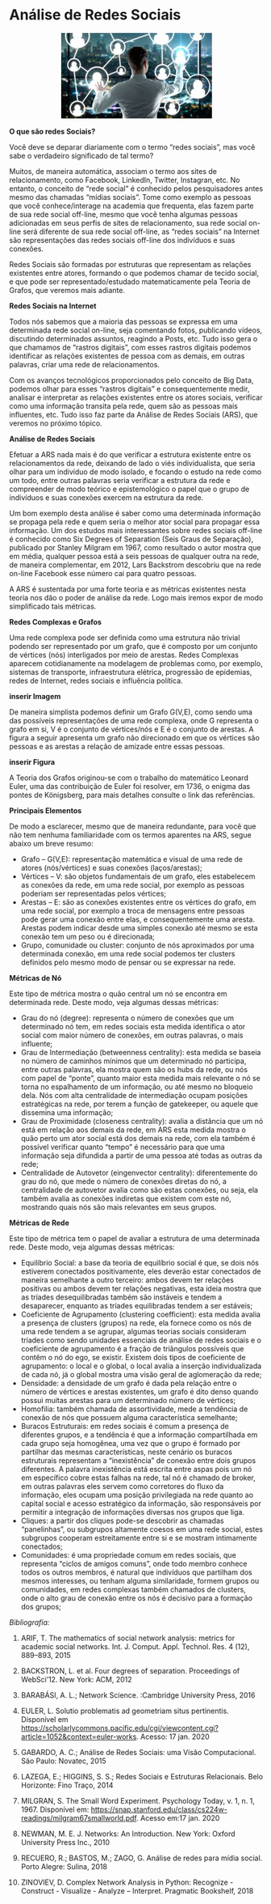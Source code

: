 # Análise de Redes Sociais

<p align="center">
  <img src="images/conection.jpeg" >
</p>

**O que são redes Sociais?**

Você deve se deparar diariamente com o termo “redes sociais”, mas você sabe o verdadeiro significado de tal termo?

Muitos, de maneira automática, associam o termo aos sites de relacionamento, como Facebook, LinkedIn, Twitter, Instagran, etc. No entanto, o conceito de “rede social” é conhecido pelos pesquisadores antes mesmo das chamadas “mídias sociais”. Tome como exemplo as pessoas que você conhece/interage na academia que frequenta, elas fazem parte de sua rede social off-line, mesmo que você tenha algumas pessoas adicionadas em seus perfis de sites de relacionamento, sua rede social on-line será diferente de sua rede social off-line, as “redes sociais” na Internet são representações das redes sociais off-line dos indivíduos e suas conexões.

Redes Sociais são formadas por estruturas que representam as relações existentes entre atores, formando o que podemos chamar de tecido social, e que pode ser representado/estudado matematicamente pela Teoria de Grafos, que veremos mais adiante.

**Redes Sociais na Internet**

Todos nós sabemos que a maioria das pessoas se expressa em uma determinada rede social on-line, seja comentando fotos, publicando vídeos, discutindo determinados assuntos, reagindo a Posts, etc. Tudo isso gera o que chamamos de “rastros digitais”, com esses rastros digitais podemos identificar as relações existentes de pessoa com as demais, em outras palavras, criar uma rede de relacionamentos.

Com os avanços tecnológicos proporcionados pelo conceito de Big Data, podemos olhar para esses “rastros digitais” e consequentemente medir, analisar e interpretar as relações existentes entre os atores sociais, verificar como uma informação transita pela rede, quem são as pessoas mais influentes, etc. Tudo isso faz parte da Análise de Redes Sociais (ARS), que veremos no próximo tópico.

**Análise de Redes Sociais**

Efetuar a ARS nada mais é do que verificar a estrutura existente entre os relacionamentos da rede, deixando de lado o viés individualista, que seria olhar para um indivíduo de modo isolado, e focando o estudo na rede como um todo, entre outras palavras seria verificar a estrutura da rede e compreender de modo teórico e epistemológico o papel que o grupo de indivíduos e suas conexões exercem na estrutura da rede.

Um bom exemplo desta análise é saber como uma determinada informação se propaga pela rede e quem seria o melhor ator social para propagar essa informação. Um dos estudos mais interessantes sobre redes sociais off-line é conhecido como Six Degrees of Separation (Seis Graus de Separação), publicado por Stanley Milgram em 1967, como resultado o autor mostra que em média, qualquer pessoa está a seis pessoas de qualquer outra na rede, de maneira complementar, em 2012, Lars Backstrom descobriu que na rede on-line Facebook esse número cai para quatro pessoas.

A ARS é sustentada por uma forte teoria e as métricas existentes nesta teoria nos dão o poder de análise da rede. Logo mais iremos expor de modo simplificado tais métricas.

**Redes Complexas e Grafos**

Uma rede complexa pode ser definida como uma estrutura não trivial podendo ser representado por um grafo, que é composto por um conjunto de vértices (nós) interligados por meio de arestas. Redes Complexas aparecem cotidianamente na modelagem de problemas como, por exemplo, sistemas de transporte, infraestrutura elétrica, progressão de epidemias, redes de Internet, redes sociais e influência política.

**inserir Imagem**

De maneira simplista podemos definir um Grafo G(V,E), como sendo uma das possíveis representações de uma rede complexa, onde G representa o grafo em si, V é o conjunto de vértices/nós e E é o conjunto de arestas. A figura a seguir apresenta um grafo não direcionado em que os vértices são pessoas e as arestas a relação de amizade entre essas pessoas.

**inserir Figura**

A Teoria dos Grafos originou-se com o trabalho do matemático Leonard Euler, uma das contribuição de Euler foi resolver, em 1736, o enigma das pontes de Königsberg, para mais detalhes consulte o link das referências.

**Principais Elementos**

De modo a esclarecer, mesmo que de maneira redundante, para você que não tem nenhuma familiaridade com os termos aparentes na ARS, segue abaixo um breve resumo:

* Grafo – G(V,E): representação matemática e visual de uma rede de atores (nós/vértices) e suas conexões (laços/arestas);
* Vértices – V: são objetos fundamentais de um grafo, eles estabelecem as conexões da rede, em uma rede social, por exemplo as pessoas poderiam ser representadas pelos vértices;
* Arestas – E: são as conexões existentes entre os vértices do grafo, em uma rede social, por exemplo a troca de mensagens entre pessoas pode gerar uma conexão entre elas, e consequentemente uma aresta. Arestas podem indicar desde uma simples conexão até mesmo se esta conexão tem um peso ou é direcionada;
* Grupo, comunidade ou cluster: conjunto de nós aproximados por uma determinada conexão, em uma rede social podemos ter clusters definidos pelo mesmo modo de pensar ou se expressar na rede.

**Métricas de Nó**

Este tipo de métrica mostra o quão central um nó se encontra em determinada rede. Deste modo, veja algumas dessas métricas:

* Grau do nó (degree): representa o número de conexões que um determinado nó tem, em redes sociais esta medida identifica o ator social com maior número de conexões, em outras palavras, o mais influente;
* Grau de Intermediação (betweenness centrality): esta medida se baseia no número de caminhos mínimos que um determinado nó participa, entre outras palavras, ela mostra quem são os hubs da rede, ou nós com papel de “ponte”, quanto maior esta medida mais relevante o nó se torna no espalhamento de um informação, ou até mesmo no bloqueio dela. Nós com alta centralidade de intermediação ocupam posições estratégicas na rede, por terem a função de gatekeeper, ou aquele que dissemina uma informação;
* Grau de Proximidade (closeness centrality): avalia a distância que um nó está em relação aos demais da rede, em ARS esta medida mostra o quão perto um ator social está dos demais na rede, com ela também é possível verificar quanto “tempo” é necessário para que uma informação seja difundida a partir de uma pessoa até todas as outras da rede;
* Centralidade de Autovetor (eingenvector centrality): diferentemente do grau do nó, que mede o número de conexões diretas do nó, a centralidade de autovetor avalia como são estas conexões, ou seja, ela também avalia as conexões indiretas que existem com este nó, mostrando quais nós são mais relevantes em seus grupos. 

**Métricas de Rede**

Este tipo de métrica tem o papel de avaliar a estrutura de uma determinada rede. Deste modo, veja algumas dessas métricas:

* Equilíbrio Social: a base da teoria  de equilíbrio social é que, se dois nós estiverem conectados positivamente, eles deverão estar conectados de maneira semelhante a outro terceiro: ambos devem ter relações positivas ou ambos devem ter relações negativas, esta ideia mostra que as tríades desequilibradas também são instáveis e tendem a desaparecer, enquanto as tríades equilibradas tendem a ser estáveis;
* Coeficiente de Agrupamento (clustering coefficient): esta medida avalia a presença de clusters (grupos) na rede, ela fornece como os nós de uma rede tendem a se agrupar, algumas teorias sociais consideram tríades como sendo unidades essenciais de análise de redes sociais e o coeficiente de agrupamento é a fração de triângulos possíveis que contêm o nó do ego, se existir. Existem dois tipos de coeficiente de agrupamento: o local e o global, o local avalia a inserção individualizada de cada nó, já o global mostra uma visão geral  de aglomeração da rede;
* Densidade: a densidade de um grafo é dada pela relação entre o número de vértices e arestas existentes, um grafo é dito denso quando possui muitas arestas para um determinado número de vértices;
* Homofilia: também chamada de assortividade, mede a tendência de conexão de nós que possuem alguma característica semelhante;
* Buracos Estruturais: em redes sociais é comum a presença de diferentes grupos, e a tendência é que a informação compartilhada em cada grupo seja homogênea, uma vez que o grupo é formado por partilhar das mesmas características, neste cenário os buracos estruturais representam a “inexistência” de conexão entre dois grupos diferentes. A palavra inexistência está escrita entre aspas pois um nó em específico cobre estas falhas na rede, tal nó é chamado de broker, em outras palavras eles servem como corretores do fluxo da informação, eles ocupam uma posição privilegiada na rede quanto ao capital social e acesso estratégico da informação, são responsáveis por permitir a integração de informações diversas nos grupos que liga.
* Cliques: a partir dos cliques pode-se descobrir as chamadas “panelinhas”, ou subgrupos altamente coesos em uma rede social, estes subgrupos cooperam estreitamente entre si e se mostram intimamente conectados;
* Comunidades: é uma propriedade comum em redes sociais, que representa “ciclos de amigos comuns”, onde todo membro conhece todos os outros membros, é natural que indivíduos que partilham dos mesmos interesses, ou tenham alguma similaridade, formem grupos ou comunidades, em redes complexas também chamados de clusters, onde o alto grau de conexão entre os nós é decisivo para a formação dos grupos;
      
*Bibliografia:* 

1. ARIF, T. The mathematics of social network analysis: metrics for academic
social networks. Int. J. Comput. Appl. Technol. Res. 4 (12), 889–893, 2015

2. BACKSTRON, L. et al. Four degrees of separation. Proceedings of WebSci’12. New York: ACM, 2012

3. BARABÁSI, A. L.; Network Science. :Cambridge University Press, 2016

4. EULER, L. Solutio problematis ad geometriam situs pertinentis. Disponível em
<https://scholarlycommons.pacific.edu/cgi/viewcontent.cgi?article=1052&context=euler-works>. Acesso: 17 jan. 2020

5. GABARDO, A. C.; Análise de Redes Sociais: uma Visão Computacional. São Paulo: Novatec, 2015

6. LAZEGA, E.; HIGGINS, S. S.; Redes Sociais e Estruturas Relacionais. Belo Horizonte: Fino Traço, 2014

7. MILGRAN, S. The Small Word Experiment. Psychology Today, v. 1, n. 1, 1967. Disponível em: <https://snap.stanford.edu/class/cs224w-readings/milgram67smallworld.pdf>. Acesso em:17 jan. 2020 

8. NEWMAN, M. E. J. Networks: An Introduction. New York: Oxford University Press Inc., 2010

9. RECUERO, R.; BASTOS, M.; ZAGO, G. Análise de redes para mídia social. Porto Alegre: Sulina, 2018

10. ZINOVIEV, D. Complex Network Analysis in Python: Recognize - Construct - Visualize - Analyze – Interpret. Pragmatic Bookshelf, 2018
